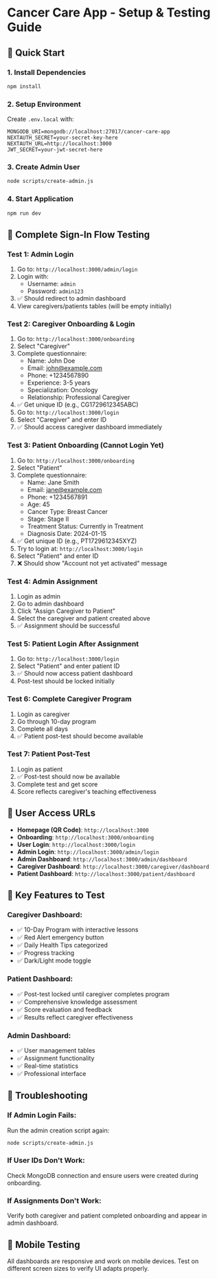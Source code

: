 # Cancer Care App - Setup & Testing Guide

## 🚀 Quick Start

### 1. Install Dependencies
```bash
npm install
```

### 2. Setup Environment
Create `.env.local` with:
```
MONGODB_URI=mongodb://localhost:27017/cancer-care-app
NEXTAUTH_SECRET=your-secret-key-here
NEXTAUTH_URL=http://localhost:3000
JWT_SECRET=your-jwt-secret-here
```

### 3. Create Admin User
```bash
node scripts/create-admin.js
```

### 4. Start Application
```bash
npm run dev
```

## 🔐 Complete Sign-In Flow Testing

### Test 1: Admin Login
1. Go to: `http://localhost:3000/admin/login`
2. Login with:
   - Username: `admin`
   - Password: `admin123`
3. ✅ Should redirect to admin dashboard
4. View caregivers/patients tables (will be empty initially)

### Test 2: Caregiver Onboarding & Login
1. Go to: `http://localhost:3000/onboarding`
2. Select "Caregiver"
3. Complete questionnaire:
   - Name: John Doe
   - Email: john@example.com
   - Phone: +1234567890
   - Experience: 3-5 years
   - Specialization: Oncology
   - Relationship: Professional Caregiver
4. ✅ Get unique ID (e.g., CG1729612345ABC)
5. Go to: `http://localhost:3000/login`
6. Select "Caregiver" and enter ID
7. ✅ Should access caregiver dashboard immediately

### Test 3: Patient Onboarding (Cannot Login Yet)
1. Go to: `http://localhost:3000/onboarding`
2. Select "Patient"
3. Complete questionnaire:
   - Name: Jane Smith
   - Email: jane@example.com
   - Phone: +1234567891
   - Age: 45
   - Cancer Type: Breast Cancer
   - Stage: Stage II
   - Treatment Status: Currently in Treatment
   - Diagnosis Date: 2024-01-15
4. ✅ Get unique ID (e.g., PT1729612345XYZ)
5. Try to login at: `http://localhost:3000/login`
6. Select "Patient" and enter ID
7. ❌ Should show "Account not yet activated" message

### Test 4: Admin Assignment
1. Login as admin
2. Go to admin dashboard
3. Click "Assign Caregiver to Patient"
4. Select the caregiver and patient created above
5. ✅ Assignment should be successful

### Test 5: Patient Login After Assignment
1. Go to: `http://localhost:3000/login`
2. Select "Patient" and enter patient ID
3. ✅ Should now access patient dashboard
4. Post-test should be locked initially

### Test 6: Complete Caregiver Program
1. Login as caregiver
2. Go through 10-day program
3. Complete all days
4. ✅ Patient post-test should become available

### Test 7: Patient Post-Test
1. Login as patient
2. ✅ Post-test should now be available
3. Complete test and get score
4. Score reflects caregiver's teaching effectiveness

## 🔄 User Access URLs

- **Homepage (QR Code)**: `http://localhost:3000`
- **Onboarding**: `http://localhost:3000/onboarding`
- **User Login**: `http://localhost:3000/login`
- **Admin Login**: `http://localhost:3000/admin/login`
- **Admin Dashboard**: `http://localhost:3000/admin/dashboard`
- **Caregiver Dashboard**: `http://localhost:3000/caregiver/dashboard`
- **Patient Dashboard**: `http://localhost:3000/patient/dashboard`

## 🎯 Key Features to Test

### Caregiver Dashboard:
- ✅ 10-Day Program with interactive lessons
- ✅ Red Alert emergency button
- ✅ Daily Health Tips categorized
- ✅ Progress tracking
- ✅ Dark/Light mode toggle

### Patient Dashboard:
- ✅ Post-test locked until caregiver completes program
- ✅ Comprehensive knowledge assessment
- ✅ Score evaluation and feedback
- ✅ Results reflect caregiver effectiveness

### Admin Dashboard:
- ✅ User management tables
- ✅ Assignment functionality
- ✅ Real-time statistics
- ✅ Professional interface

## 🚨 Troubleshooting

### If Admin Login Fails:
Run the admin creation script again:
```bash
node scripts/create-admin.js
```

### If User IDs Don't Work:
Check MongoDB connection and ensure users were created during onboarding.

### If Assignments Don't Work:
Verify both caregiver and patient completed onboarding and appear in admin dashboard.

## 📱 Mobile Testing
All dashboards are responsive and work on mobile devices. Test on different screen sizes to verify UI adapts properly.
